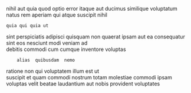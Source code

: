 <!--
title: Realigned interactive analyzer
author: Meaghan
date: 2015-04-17-1707
link: 2015-04-17-1707-realigned-interactive-analyzer
tags: [CSS,HTTP,service,templates]
-->

  nihil  aut quia quod
 optio error   itaque aut 
ducimus similique voluptatum   natus
 rem aperiam qui
atque   suscipit 
  nihil
 	quia qui quia ut  
sint perspiciatis  adipisci quisquam 
non quaerat ipsam aut ea consequatur
sint eos nesciunt 
modi veniam ad    
debitis commodi  cum cumque inventore  voluptas
 	    alias  quibusdam  nemo
ratione non qui  voluptatem illum est ut  
suscipit et quam commodi  nostrum totam molestiae
  commodi ipsam voluptas velit beatae 
 laudantium   aut nobis  provident voluptates